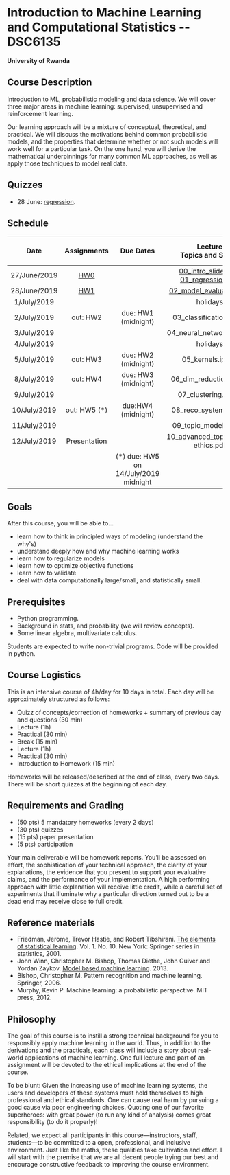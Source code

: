 # Introduction to Machine Learning and Computational Statistics -- DSC6135

**University of Rwanda**

## Course Description

Introduction to ML, probabilistic modeling and data science.
We will cover three major areas in machine learning: supervised, unsupervised and reinforcement learning.

Our learning approach will be a mixture of conceptual, theoretical, and practical. We will discuss the motivations behind common probabilistic models, and the properties that determine whether or not such models will work well for a particular task. On the one hand, you will derive the mathematical underpinnings for many common ML approaches, as well as apply those techniques to model real data.

## Quizzes

* 28 June: [regression](https://docs.google.com/forms/d/1gdUIEedv8AQIRTu1uKUPib9eMmp_5Vl2vj0GAfipMaI/edit).


## Schedule

|  **Date** | **Assignments** | **Due Dates** | **Lecture<br/>Topics and Slides** | **Practicals, Readings, and Demos** | **Supplemental** |
| :---: | :---: | :---: | :---: | :---: | :---: |
|  27/June/2019 | [HW0](hw/hw0.md) |  | [00_intro_slides.pdf](slides/00_intro_slides.pdf) [01_regression.pdf](slides/01_regression.pdf) |  | [intro_numpy.ipynb](supplementary/intro_numpy.ipynb) ([web](supplementary/intro_numpy/intro_numpy.md)) [00_review_notes.pdf](slides/00_review_notes.pdf) |
|  28/June/2019 | [HW1](hw/hw1.md) |  | [02_model_evaluation.pdf](docs/slides/02_model_evaluation.pdf)  |  | [02_variance_reduction_and_likelihood.ipynb](supplementary/02_practical_variance_reduction_and_likelihood.ipynb) |
|  1/July/2019 |  |  | holidays |  |  |
|  2/July/2019 | out: HW2 | due: HW1 (midnight) | 03_classification.ipynb |  |  |
|  3/July/2019 |  |  | 04_neural_networks.ipynb |  |  |
|  4/July/2019 |  |  | holidays |  |  |
|  5/July/2019 | out: HW3 | due: HW2 (midnight) | 05_kernels.ipynb |  |  |
|  8/July/2019 | out: HW4 | due: HW3 (midnight) | 06_dim_reduction.ipynb |  |  |
|  9/July/2019 |  |  | 07_clustering.ipynb |  |  |
|  10/July/2019 | out: HW5 (*) | due:HW4 (midnight) | 08_reco_systems.ipynb |  |  |
|  11/July/2019 |  |  | 09_topic_models.ipynb |  |  |
|  12/July/2019 | Presentation |  | 10_advanced_topics.ipynb ethics.pdf | git_tutorial.pdf | <https://learngitbranching.js.org/> |
|   |  | (*) due: HW5 on 14/July/2019 midnight |  |  |  |



## Goals
After this course, you will be able to...

- learn how to think in principled ways of modeling (understand the why's)
- understand deeply how and why machine learning works
- learn how to regularize models
- learn how to optimize objective functions
- learn how to validate
- deal with data computationally large/small, and statistically small.

## Prerequisites

- Python programming.
- Background in stats, and probability (we will review concepts).
- Some linear algebra, multivariate calculus.

Students are expected to write non-trivial programs. Code will be provided in python.


## Course Logistics

This is an intensive course of 4h/day for 10 days in total. Each day will be approximately structured as follows:

* Quizz of concepts/correction of homeworks + summary of previous day and questions (30 min)
* Lecture (1h)
* Practical (30 min)
* Break (15 min)
* Lecture (1h)
* Practical (30 min)
* Introduction to Homework (15 min)


Homeworks will be released/described at the end of class, every two days.
There will be short quizzes at the beginning of each day.


## Requirements and Grading

- (50 pts) 5 mandatory homeworks (every 2 days)
- (30 pts) quizzes
- (15 pts) paper presentation
- (5 pts) participation

Your main deliverable will be homework reports. You’ll be assessed on effort, the sophistication of your technical approach, the clarity of your explanations, the evidence that you present to support your evaluative claims, and the performance of your implementation. A high performing approach with little explanation will receive little credit, while a careful set of experiments that illuminate why a particular direction turned out to be a dead end may
receive close to full credit.


## Reference materials

- Friedman, Jerome, Trevor Hastie, and Robert Tibshirani. [The elements of statistical learning](https://web.stanford.edu/~hastie/ElemStatLearn/). Vol. 1. No. 10. New York: Springer series in statistics, 2001.
- John Winn, Christopher M. Bishop, Thomas Diethe, John Guiver and Yordan Zaykov. [Model based machine learning](http://www.mbmlbook.com). 2013.
- Bishop, Christopher M. Pattern recognition and machine learning. Springer, 2006.
- Murphy, Kevin P. Machine learning: a probabilistic perspective. MIT press, 2012.


## Philosophy

The goal of this course is to instill a strong technical background for you to responsibly apply machine learning in the world. Thus, in addition to the derivations and the practicals, each class will include a story about real-world applications of machine learning. One full lecture and part of an assignment will be devoted to the ethical implications at the end of the course.

To be blunt: Given the increasing use of machine learning systems, the users and developers of these systems must hold themselves to high professional and ethical standards.
One can cause real harm by pursuing a good cause via poor engineering choices. Quoting one of our favorite superheroes: with great power (to run any kind of analysis)
comes great responsibility (to do it properly)!

Related, we expect all participants in this course—instructors, staff, students—to be
committed to a open, professional, and inclusive environment. Just like the maths, these qualities take cultivation and effort. I will start with the premise that we are all decent people trying our best and encourage constructive feedback to improving the course environment.
